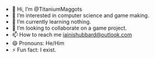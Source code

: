 - 👋 Hi, I’m @TitaniumMaggots
- 👀 I’m interested in computer science and game making.
- 🌱 I’m currently learning nothing.
- 💞️ I’m looking to collaborate on a game project.
- 📫 How to reach me iainishubbard@outlook.com
- 😄 Pronouns: He/Him
- ⚡ Fun fact: I exist.
<!---
TitaniumMaggots/TitaniumMaggots is a ✨ special ✨ repository because its `README.md` (this file) appears on your GitHub profile.
You can click the Preview link to take a look at your changes.
--->
